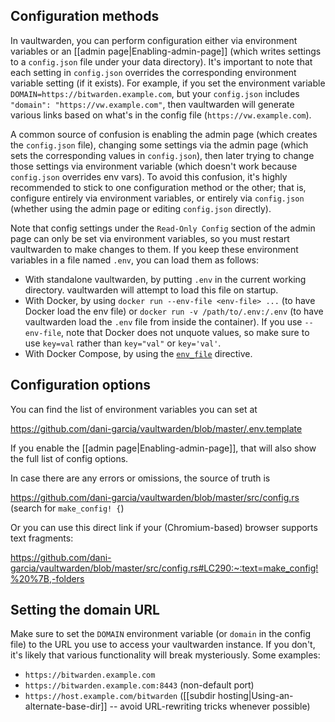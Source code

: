 ## Configuration methods

In vaultwarden, you can perform configuration either via environment variables or an [[admin page|Enabling-admin-page]] (which writes settings to a `config.json` file under your data directory). It's important to note that each setting in `config.json` overrides the corresponding environment variable setting (if it exists). For example, if you set the environment variable `DOMAIN=https://bitwarden.example.com`, but your `config.json` includes `"domain": "https://vw.example.com"`, then vaultwarden will generate various links based on what's in the config file (`https://vw.example.com`).

A common source of confusion is enabling the admin page (which creates the `config.json` file), changing some settings via the admin page (which sets the corresponding values in `config.json`), then later trying to change those settings via environment variable (which doesn't work because `config.json` overrides env vars). To avoid this confusion, it's highly recommended to stick to one configuration method or the other; that is, configure entirely via environment variables, or entirely via `config.json` (whether using the admin page or editing `config.json` directly).

Note that config settings under the `Read-Only Config` section of the admin page can only be set via environment variables, so you must restart vaultwarden to make changes to them. If you keep these environment variables in a file named `.env`, you can load them as follows:

* With standalone vaultwarden, by putting `.env` in the current working directory. vaultwarden will attempt to load this file on startup.
* With Docker, by using `docker run --env-file <env-file> ...` (to have Docker load the env file) or `docker run -v /path/to/.env:/.env` (to have vaultwarden load the `.env` file from inside the container). If you use `--env-file`, note that Docker does not unquote values, so make sure to use `key=val` rather than `key="val"` or `key='val'`.
* With Docker Compose, by using the [`env_file`](https://docs.docker.com/compose/environment-variables/#the-env_file-configuration-option) directive.

## Configuration options

You can find the list of environment variables you can set at

https://github.com/dani-garcia/vaultwarden/blob/master/.env.template

If you enable the [[admin page|Enabling-admin-page]], that will also show the full list of config options.

In case there are any errors or omissions, the source of truth is

https://github.com/dani-garcia/vaultwarden/blob/master/src/config.rs (search for `make_config! {`)

Or you can use this direct link if your (Chromium-based) browser supports text fragments:

https://github.com/dani-garcia/vaultwarden/blob/master/src/config.rs#LC290:~:text=make_config!%20%7B,-folders

## Setting the domain URL

Make sure to set the `DOMAIN` environment variable (or `domain` in the config file) to the URL you use to access your vaultwarden instance. If you don't, it's likely that various functionality will break mysteriously. Some examples:

* `https://bitwarden.example.com`
* `https://bitwarden.example.com:8443` (non-default port)
* `https://host.example.com/bitwarden` ([[subdir hosting|Using-an-alternate-base-dir]] -- avoid URL-rewriting tricks whenever possible)